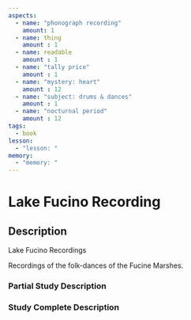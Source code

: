 ```yaml
---
aspects: 
  - name: "phonograph recording"
    amount: 1
  - name: thing
    amount : 1
  - name: readable
    amount : 1
  - name: "tally price"
    amount : 1
  - name: "mystery: heart"
    amount : 12
  - name: "subject: drums & dances"
    amount : 1
  - name: "nocturnal period"
    amount : 12
tags:
  - book
lesson:
  - "lesson: "
memory:
  - "memory: "
---
```


# Lake Fucino Recording

## Description
Lake Fucino Recordings

Recordings of the folk-dances of the Fucine Marshes.
### Partial Study Description

### Study Complete Description
